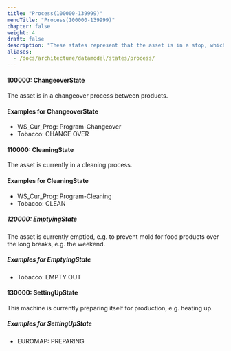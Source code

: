 ```yaml
---
title: "Process(100000-139999)"
menuTitle: "Process(100000-139999)"
chapter: false
weight: 4
draft: false
description: "These states represent that the asset is in a stop, which belongs to the process and cannot be avoided. "
aliases:
  - /docs/architecture/datamodel/states/process/
---
```





#### 100000: ChangeoverState

The asset is in a changeover process between products.

#### Examples for ChangeoverState

- WS_Cur_Prog: Program-Changeover
- Tobacco: CHANGE OVER

#### 110000: CleaningState

The asset is currently in a cleaning process.

#### Examples for CleaningState

- WS_Cur_Prog: Program-Cleaning
- Tobacco: CLEAN

##### 120000: EmptyingState
 
The asset is currently emptied, e.g. to prevent mold for food products over the long breaks, e.g. the weekend.

##### Examples for EmptyingState

- Tobacco: EMPTY OUT

#### 130000: SettingUpState

This machine is currently preparing itself for production, e.g. heating up. 

##### Examples for SettingUpState

- EUROMAP: PREPARING
